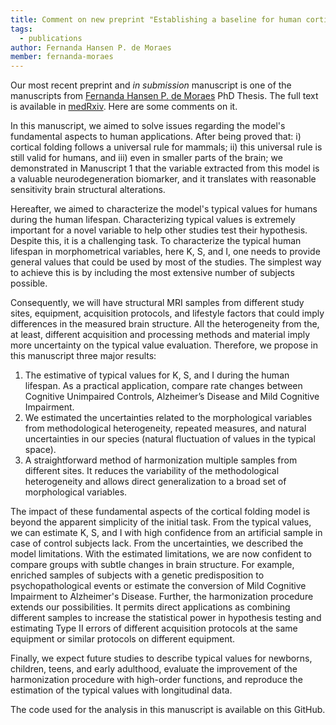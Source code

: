 ```yaml
---
title: Comment on new preprint "Establishing a baseline for human cortical folding morphological variables
tags:
  - publications
author: Fernanda Hansen P. de Moraes
member: fernanda-moraes
---
```


Our most recent preprint and *in submission* manuscript is one of the manuscripts from [Fernanda Hansen P. de Moraes](fernanda-moraes) PhD Thesis.
The full text is available in [medRxiv](https://www.medrxiv.org/content/10.1101/2022.03.10.22272228). Here are some comments on it.

In this manuscript, we aimed to solve issues regarding the model's fundamental aspects to human applications. After being proved that: i) cortical folding follows a universal rule for mammals; ii) this universal rule is still valid for humans, and iii) even in smaller parts of the brain; we demonstrated in Manuscript 1 that the variable extracted from this model is a valuable neurodegeneration biomarker, and it translates with reasonable sensitivity brain structural alterations.

Hereafter, we aimed to characterize the model's typical values for humans during the human lifespan. Characterizing typical values is extremely important for a novel variable to help other studies test their hypothesis. Despite this, it is a challenging task. To characterize the typical human lifespan in morphometrical variables, here K, S, and I, one needs to provide general values that could be used by most of the studies. The simplest way to achieve this is by including the most extensive number of subjects possible.

Consequently, we will have structural MRI samples from different study sites, equipment, acquisition protocols, and lifestyle factors that could imply differences in the measured brain structure. All the heterogeneity from the, at least, different acquisition and processing methods and material imply more uncertainty on the typical value evaluation. Therefore, we propose in this manuscript three major results:
1. The estimative of typical values for K, S, and I during the human lifespan. As a practical application, compare rate changes between Cognitive Unimpaired Controls, Alzheimer’s Disease and Mild Cognitive Impairment.
2. We estimated the uncertainties related to the morphological variables from methodological heterogeneity, repeated measures, and natural uncertainties in our species (natural fluctuation of values in the typical space).
3. A straightforward method of harmonization multiple samples from different sites. It reduces the variability of the methodological heterogeneity and allows direct generalization to a broad set of morphological variables.

The impact of these fundamental aspects of the cortical folding model is beyond the apparent simplicity of the initial task. From the typical values, we can estimate K, S, and I with high confidence from an artificial sample in case of control subjects lack. From the uncertainties, we described the model limitations. With the estimated limitations, we are now confident to compare groups with subtle changes in brain structure. For example, enriched samples of subjects with a genetic predisposition to psychopathological events or estimate the conversion of Mild Cognitive Impairment to Alzheimer's Disease. Further, the harmonization procedure extends our possibilities. It permits direct applications as combining different samples to increase the statistical power in hypothesis testing and estimating Type II errors of different acquisition protocols at the same equipment or similar protocols on different equipment.

Finally, we expect future studies to describe typical values for newborns, children, teens, and early adulthood, evaluate the improvement of the harmonization procedure with high-order functions, and reproduce the estimation of the typical values with longitudinal data.

The code used for the analysis in this manuscript is available on this GitHub.
